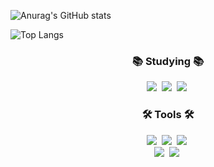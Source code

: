 ![Anurag's GitHub stats](https://github-readme-stats.vercel.app/api?username=jinjiins&show_icons=true&theme=radical)

![Top Langs](https://github-readme-stats.vercel.app/api/top-langs/?username=jinjiins&layout=compact)

<h3 align="center">📚 Studying 📚</h3>
<div align="center">
  <img src="https://img.shields.io/badge/Numerical-007ACC.svg?style=for-the-badge&logo=typescript&logoColor=white" />&nbsp
  <img src="https://img.shields.io/badge/CFD%20Query-FF4154?style=for-the-badge&logo=react%20query&logoColor=white" />&nbsp
  <img src="https://img.shields.io/badge/DSMC-3578E5?style=for-the-badge&logo=recoil&logoColor=white" />&nbsp
</div>

<h3 align="center">🛠 Tools 🛠</h3>
<div align="center">
  <img src="https://img.shields.io/badge/git-F05033.svg?style=for-the-badge&logo=git&logoColor=white" />&nbsp
  <img src="https://img.shields.io/badge/github-181717.svg?style=for-the-badge&logo=github&logoColor=white" />&nbsp
  <img src="https://img.shields.io/badge/Notion-F3F3F3.svg?style=for-the-badge&logo=notion&logoColor=black" />&nbsp
</div>

<div align="center">
  <img src="https://img.shields.io/badge/adobe%20photoshop-08253c.svg?style=for-the-badge&logo=adobe%20photoshop&logoColor=37abff" />&nbsp
  <img src="https://img.shields.io/badge/figma-F24E1E.svg?style=for-the-badge&logo=figma&logoColor=white" />&nbsp
</div>

<!--
**jinjiins/jinjiins** is a ✨ _special_ ✨ repository because its `README.md` (this file) appears on your GitHub profile.

Here are some ideas to get you started:

- 🔭 I’m currently working on ...
- 🌱 I’m currently learning ...
- 👯 I’m looking to collaborate on ...
- 🤔 I’m looking for help with ...
- 💬 Ask me about ...
- 📫 How to reach me: ...
- 😄 Pronouns: ...
- ⚡ Fun fact: ...
-->
